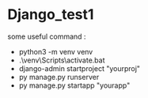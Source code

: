 # Django_test1


some useful command :

- python3 -m venv venv
- .\venv\Scripts\activate.bat
- django-admin startproject "yourproj"
- py manage.py runserver
- py manage.py startapp "yourapp"

